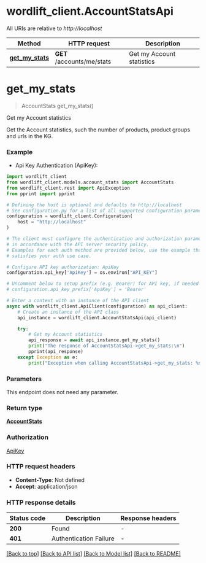 # wordlift_client.AccountStatsApi

All URIs are relative to *http://localhost*

Method | HTTP request | Description
------------- | ------------- | -------------
[**get_my_stats**](AccountStatsApi.md#get_my_stats) | **GET** /accounts/me/stats | Get my Account statistics


# **get_my_stats**
> AccountStats get_my_stats()

Get my Account statistics

Get the Account statistics, such the number of products, product groups and urls in the KG.

### Example

* Api Key Authentication (ApiKey):

```python
import wordlift_client
from wordlift_client.models.account_stats import AccountStats
from wordlift_client.rest import ApiException
from pprint import pprint

# Defining the host is optional and defaults to http://localhost
# See configuration.py for a list of all supported configuration parameters.
configuration = wordlift_client.Configuration(
    host = "http://localhost"
)

# The client must configure the authentication and authorization parameters
# in accordance with the API server security policy.
# Examples for each auth method are provided below, use the example that
# satisfies your auth use case.

# Configure API key authorization: ApiKey
configuration.api_key['ApiKey'] = os.environ["API_KEY"]

# Uncomment below to setup prefix (e.g. Bearer) for API key, if needed
# configuration.api_key_prefix['ApiKey'] = 'Bearer'

# Enter a context with an instance of the API client
async with wordlift_client.ApiClient(configuration) as api_client:
    # Create an instance of the API class
    api_instance = wordlift_client.AccountStatsApi(api_client)

    try:
        # Get my Account statistics
        api_response = await api_instance.get_my_stats()
        print("The response of AccountStatsApi->get_my_stats:\n")
        pprint(api_response)
    except Exception as e:
        print("Exception when calling AccountStatsApi->get_my_stats: %s\n" % e)
```



### Parameters

This endpoint does not need any parameter.

### Return type

[**AccountStats**](AccountStats.md)

### Authorization

[ApiKey](../README.md#ApiKey)

### HTTP request headers

 - **Content-Type**: Not defined
 - **Accept**: application/json

### HTTP response details

| Status code | Description | Response headers |
|-------------|-------------|------------------|
**200** | Found |  -  |
**401** | Authentication Failure |  -  |

[[Back to top]](#) [[Back to API list]](../README.md#documentation-for-api-endpoints) [[Back to Model list]](../README.md#documentation-for-models) [[Back to README]](../README.md)

